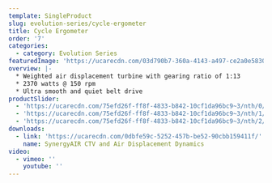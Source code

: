 ```yaml
---
template: SingleProduct
slug: evolution-series/cycle-ergometer
title: Cycle Ergometer
order: '7'
categories:
  - category: Evolution Series
featuredImage: 'https://ucarecdn.com/03d790b7-360a-4143-a497-ce2a0e583044/'
overview: |-
  * Weighted air displacement turbine with gearing ratio of 1:13
  * 2370 watts @ 150 rpm
  * Ultra smooth and quiet belt drive
productSlider:
  - 'https://ucarecdn.com/75efd26f-ff8f-4833-b842-10cf1da96bc9~3/nth/0/'
  - 'https://ucarecdn.com/75efd26f-ff8f-4833-b842-10cf1da96bc9~3/nth/1/'
  - 'https://ucarecdn.com/75efd26f-ff8f-4833-b842-10cf1da96bc9~3/nth/2/'
downloads:
  - link: 'https://ucarecdn.com/0dbfe59c-5252-457b-be52-90cbb159411f/'
    name: SynergyAIR CTV and Air Displacement Dynamics
video:
  - vimeo: ''
    youtube: ''
---
```

